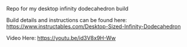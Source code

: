 Repo for my desktop infinity dodecahedron build

Build details and instructions can be found here: https://www.instructables.com/Desktop-Sized-Infinity-Dodecahedron

Video Here: https://youtu.be/id3V8x9H-Ww 
